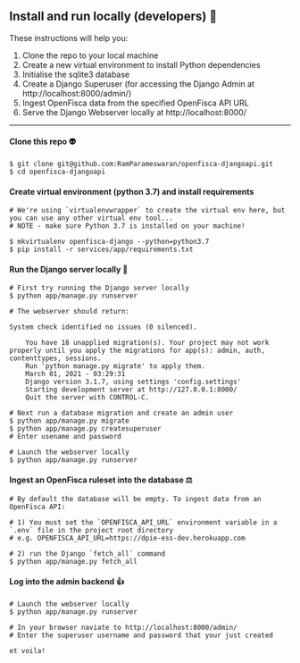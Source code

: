 ## Install and run locally (developers) :house_with_garden:

These instructions will help you:
1) Clone the repo to your local machine
2) Create a new virtual environment to install Python dependencies
3) Initialise the sqlite3 database
4) Create a Django Superuser (for accessing the Django Admin at http://localhost:8000/admin/)
5) Ingest OpenFisca data from the specified OpenFisca API URL
6) Serve the Django Webserver locally at http://localhost:8000/

***

#### Clone this repo :alien:

```
$ git clone git@github.com:RamParameswaran/openfisca-djangoapi.git
$ cd openfisca-djangoapi
```

####  Create virtual environment (python 3.7) and install requirements

```
# We're using `virtualenvwrapper` to create the virtual env here, but you can use any other virtual env tool...
# NOTE - make sure Python 3.7 is installed on your machine!

$ mkvirtualenv openfisca-django --python=python3.7
$ pip install -r services/app/requirements.txt
```

####  Run the Django server locally :snake:

```
# First try running the Django server locally
$ python app/manage.py runserver

# The webserver should return:

System check identified no issues (0 silenced).

    You have 18 unapplied migration(s). Your project may not work properly until you apply the migrations for app(s): admin, auth, contenttypes, sessions.
    Run 'python manage.py migrate' to apply them.
    March 01, 2021 - 03:29:31
    Django version 3.1.7, using settings 'config.settings'
    Starting development server at http://127.0.0.1:8000/
    Quit the server with CONTROL-C.

# Next run a database migration and create an admin user
$ python app/manage.py migrate
$ python app/manage.py createsuperuser
# Enter usename and password

# Launch the webserver locally
$ python app/manage.py runserver
```

####  Ingest an OpenFisca ruleset into the database :balance_scale:

```
# By default the database will be empty. To ingest data from an OpenFisca API:

# 1) You must set the `OPENFISCA_API_URL` environment variable in a `.env` file in the project root directory
# e.g. OPENFISCA_API_URL=https://dpie-ess-dev.herokuapp.com

# 2) run the Django `fetch_all` command
$ python app/manage.py fetch_all

```

####  Log into the admin backend :thumbsup:

```
# Launch the webserver locally
$ python app/manage.py runserver

# In your browser naviate to http://localhost:8000/admin/
# Enter the superuser username and password that your just created

et voila!
```
